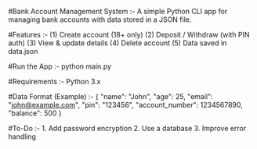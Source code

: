 #Bank Account Management System :-
        A simple Python CLI app for managing bank accounts with data stored in a JSON file.


#Features :-
        (1) Create account (18+ only)
        (2) Deposit / Withdraw (with PIN auth)
        (3) View & update details
        (4) Delete account
        (5) Data saved in data.json


#Run the App :-
        python main.py


#Requirements :-
        Python 3.x


#Data Format (Example) :-
        {
          "name": "John",
          "age": 25,
          "email": "john@example.com",
          "pin": "123456",
          "account_number": 1234567890,
          "balance": 500
        }


#To-Do :-
        1. Add password encryption
        2. Use a database
        3. Improve error handling

        

